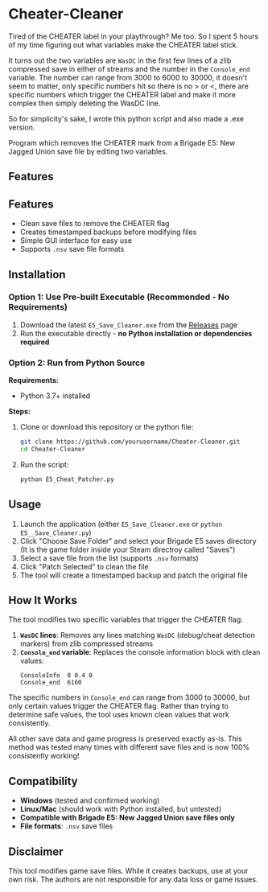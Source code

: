 # Cheater-Cleaner

Tired of the CHEATER label in your playthrough? Me too. So I spent 5 hours of my time figuring out what variables make the CHEATER label stick.

It turns out the two variables are `WasDC` in the first few lines of a zlib compressed save in either of streams and the number in the `Console_end` variable. The number can range from 3000 to 6000 to 30000, it doesn't seem to matter, only specific numbers hit so there is no > or <, there are specific numbers which trigger the CHEATER label and make it more complex then simply deleting the WasDC line.

So for simplicity's sake, I wrote this python script and also made a .exe version.

Program which removes the CHEATER mark from a Brigade E5: New Jagged Union save file by editing two variables.

## Features

## Features

- Clean save files to remove the CHEATER flag
- Creates timestamped backups before modifying files
- Simple GUI interface for easy use
- Supports `.nsv` save file formats

## Installation

### Option 1: Use Pre-built Executable (Recommended - No Requirements)

1. Download the latest `E5_Save_Cleaner.exe` from the [Releases](../../releases) page
2. Run the executable directly - **no Python installation or dependencies required**

### Option 2: Run from Python Source

**Requirements:**
- Python 3.7+ installed

**Steps:**
1. Clone or download this repository or the python file:
   ```bash
   git clone https://github.com/yourusername/Cheater-Cleaner.git
   cd Cheater-Cleaner
   ```

2. Run the script:
   ```bash
   python E5_Cheat_Patcher.py
   ```

## Usage

1. Launch the application (either `E5_Save_Cleaner.exe` or `python E5__Save_Cleaner.py`)
2. Click "Choose Save Folder" and select your Brigade E5 saves directory (It is the game folder inside your Steam directroy called "Saves")
3. Select a save file from the list (supports `.nsv` formats)
4. Click "Patch Selected" to clean the file
5. The tool will create a timestamped backup and patch the original file


## How It Works

The tool modifies two specific variables that trigger the CHEATER flag:

1. **`WasDC` lines**: Removes any lines matching `WasDC` (debug/cheat detection markers) from zlib compressed streams
2. **`Console_end` variable**: Replaces the console information block with clean values:
   ```
   ConsoleInfo  0 0.4 0
   Console_end  6160
   ```

The specific numbers in `Console_end` can range from 3000 to 30000, but only certain values trigger the CHEATER flag. Rather than trying to determine safe values, the tool uses known clean values that work consistently.

All other save data and game progress is preserved exactly as-is.
This method was tested many times with different save files and is now 100% consistently working!

## Compatibility

- **Windows** (tested and confirmed working)
- **Linux/Mac** (should work with Python installed, but untested)
- **Compatible with Brigade E5: New Jagged Union save files only**
- **File formats**: `.nsv` save files

## Disclaimer

This tool modifies game save files. While it creates backups, use at your own risk. The authors are not responsible for any data loss or game issues.
